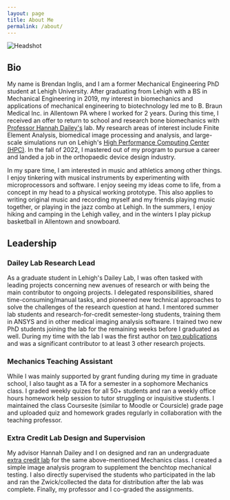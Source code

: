 ```yaml
---
layout: page
title: About Me
permalink: /about/
---
```


![Headshot](/assets/Images/prof_pic_mountain.png)

## Bio
My name is Brendan Inglis, and I am a former Mechanical Engineering PhD student at Lehigh University. After graduating from Lehigh with a BS in Mechanical Engineering in 2019, my interest in biomechanics and applications of mechanical engineering to biotechnology led me to B. Braun Medical Inc. in Allentown PA where I worked for 2 years. During this time, I received an offer to return to school and research bone biomechanics with [Professor Hannah Dailey's](https://engineering.lehigh.edu/faculty/hannah-dailey) lab. My research areas of interest include Finite Element Analysis, biomedical image processing and analysis, and large-scale simulations run on Lehigh's [High Performance Computing Center (HPC)](https://lts.lehigh.edu/services/high-performance-computing-hpc-research-computing). In the fall of 2022, I mastered out of my program to pursue a career and landed a job in the orthopaedic device design industry.

In my spare time, I am interested in music and athletics among other things. I enjoy tinkering with musical instruments by experimenting with microprocessors and software. I enjoy seeing my ideas come to life, from a concept in my head to a physical working prototype. This also applies to writing original music and recording myself and my friends playing music together, or playing in the jazz combo at Lehigh. In the summers, I enjoy hiking and camping in the Lehigh valley, and in the winters I play pickup basketball in Allentown and snowboard. 

## Leadership
### Dailey Lab Research Lead
As a graduate student in Lehigh's Dailey Lab, I was often tasked with leading projects concerning new avenues of research or with being the main contributor to ongoing projects. I delegated responsibilities, shared time-consuming/manual tasks, and pioneered new technical approaches to solve the challenges of the research question at hand. I mentored summer lab students and research-for-credit semester-long students, training them in ANSYS and in other medical imaging analysis software. I trained two new PhD students joining the lab for the remaining weeks before I graduated as well. During my time with the lab I was the first author on [two publications](https://bji219.github.io/Research/) and was a significant contributor to at least 3 other research projects. 
 
### Mechanics Teaching Assistant 
While I was mainly supported by grant funding during my time in graduate school, I also taught as a TA for a semester in a sophomore Mechanics class. I graded weekly quizes for all 50+ students and ran a weekly office hours homework help session to tutor struggling or inquisitive students. I maintained the class Coursesite (similar to Moodle or Coursicle) grade page and uploaded quiz and homework grades regularly in collaboration with the teaching professor.
 
### Extra Credit Lab Design and Supervision
My advisor Hannah Dailey and I on designed and ran an undergraduate [extra credit lab](https://bji219.github.io/Research#bone-tensile-testing-lab) for the same above-mentioned Mechanics class. I created a simple image analysis program to supplement the benchtop mechanical testing. I also directly supervised the students who participated in the lab and ran the Zwick/collected the data for distribution after the lab was complete. Finally, my professor and I co-graded the assignments. 
